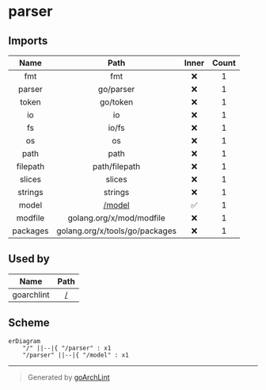 # parser

## Imports

|   Name   |              Path              | Inner | Count |
|:--------:|:------------------------------:|:-----:|:-----:|
|   fmt    |              fmt               |  ❌   |   1   |
|  parser  |           go/parser            |  ❌   |   1   |
|  token   |            go/token            |  ❌   |   1   |
|    io    |               io               |  ❌   |   1   |
|    fs    |             io/fs              |  ❌   |   1   |
|    os    |               os               |  ❌   |   1   |
|   path   |              path              |  ❌   |   1   |
| filepath |         path/filepath          |  ❌   |   1   |
|  slices  |             slices             |  ❌   |   1   |
| strings  |            strings             |  ❌   |   1   |
|  model   |       [/model](model.md)       |  ✅   |   1   |
| modfile  |    golang.org/x/mod/modfile    |  ❌   |   1   |
| packages | golang.org/x/tools/go/packages |  ❌   |   1   |

## Used by

|    Name    |     Path     |
|:----------:|:------------:|
| goarchlint | [/](main.md) |

## Scheme

```mermaid
erDiagram
    "/" ||--|{ "/parser" : x1
    "/parser" ||--|{ "/model" : x1
```

---

> Generated by [goArchLint](https://github.com/gbh007/goarchlint)
